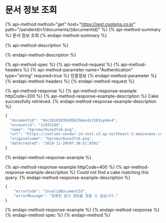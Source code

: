 # 문서 정보 조회

{% api-method method="get" host="https://rest.coolsms.co.kr" path="/senderid/v1/documents/{documentId}" %}
{% api-method-summary %}
문서 정보 조회
{% endapi-method-summary %}

{% api-method-description %}

{% endapi-method-description %}

{% api-method-spec %}
{% api-method-request %}
{% api-method-headers %}
{% api-method-parameter name="Authentication" type="string" required=true %}
인증정보
{% endapi-method-parameter %}
{% endapi-method-headers %}
{% endapi-method-request %}

{% api-method-response %}
{% api-method-response-example httpCode=200 %}
{% api-method-response-example-description %}
Cake successfully retrieved.
{% endapi-method-response-example-description %}

```javascript
{
  "documentid": "doc20181030105615mmxdst163symmx4",
  "accountid": "12925149",
  "name": "hprnmur6une3fs6.png",
  "url": "https://coolsms-sender-id-test.s3.ap-northeast-2.amazonaws.com/temp/hprnmur6une3fs6.png",
  "originalname": "hprnmur6une3fs6.png",
  "datecreated": "2018-11-20t07:36:51.859z"
}
```
{% endapi-method-response-example %}

{% api-method-response-example httpCode=400 %}
{% api-method-response-example-description %}
Could not find a cake matching this query.
{% endapi-method-response-example-description %}

```javascript
{
    "errorCode": "InvalidDocumentId",
    "errorMessage": "등록된 문서 정보를 찾을 수 없습니다."
}
```
{% endapi-method-response-example %}
{% endapi-method-response %}
{% endapi-method-spec %}
{% endapi-method %}



